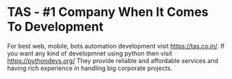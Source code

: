 # TAS - #1 Company When It Comes To Development
For best web, mobile, bots automation development visit https://tas.co.in/.
If you want any kind of developmnet using python then visit https://pythondevs.org/
They provide reliable and affordable services and having rich experience in handling big corporate projects.
